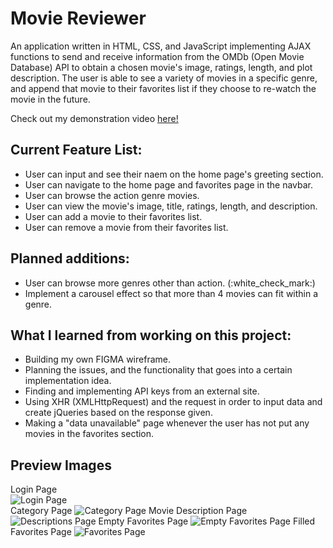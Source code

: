 # Movie Reviewer

An application written in HTML, CSS, and JavaScript implementing AJAX functions to send and receive information from the OMDb (Open Movie Database) API to obtain a chosen movie's image, ratings, length, and plot description. The user is able to see a variety of movies in a specific genre, and append that movie to their favorites list if they choose to re-watch the movie in the future.

Check out my demonstration video [here!](https://www.youtube.com/watch?v=Ck2nSHmCJkI&feature=youtu.be)

## Current Feature List:
<ul>
  <li>User can input and see their naem on the home page's greeting section.</li>
  <li>User can navigate to the home page and favorites page in the navbar.</li>
  <li>User can browse the action genre movies.</li>
  <li>User can view the movie's image, title, ratings, length, and description.</li>
  <li>User can add a movie to their favorites list.</li>
  <li>User can remove a movie from their favorites list.</li>
</ul>

## Planned additions:
<ul>
  <li>User can browse more genres other than action. (:white_check_mark:)</li>
  <li>Implement a carousel effect so that more than 4 movies can fit within a genre.</li>
</ul>

## What I learned from working on this project:
<ul>
  <li>Building my own FIGMA wireframe.</li>
  <li>Planning the issues, and the functionality that goes into a certain implementation idea.</li>
  <li>Finding and implementing API keys from an external site.</li>
  <li>Using XHR (XMLHttpRequest) and the request in order to input data and create jQueries based on the response given.</li>
  <li>Making a "data unavailable" page whenever the user has not put any movies in the favorites section.</li>
</ul>

## Preview Images
Login Page <br />
![Login Page](/images/home.png "Login Page")<br />
Category Page
![Category Page](/images/category.png)
Movie Description Page
![Descriptions Page](/images/moviedescription.png)
Empty Favorites Page
![Empty Favorites Page](/images/emptyfavorites.png)
Filled Favorites Page
![Favorites Page](images/favoriteslist.png)
